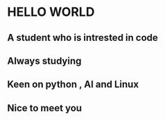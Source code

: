 # HELLO WORLD
## A student who is intrested in code
## Always studying
## Keen on python , AI and Linux
## Nice to meet you
